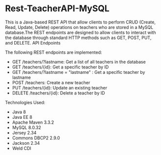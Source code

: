 # Rest-TeacherAPI-MySQL

This is a Java-based REST API that allow clients to perform CRUD (Create, Read, Update, Delete) operations on teachers who are stored
in a MySQL database.The REST endpoints are designed to allow clients to interact 
with the database through standard HTTP methods such as GET, POST, PUT, and DELETE. 
API Endpoints

The following REST endpoints are implemented:

- GET  /teachers/?lastname: Get a list of all teachers in the database
- GET  /teachers/{id}: Get a specific teacher by ID
- GET  /teachers/?lastname = "lastname" : Get a specific teacher by lastname
- POST /teachers: Create a new teacher
- PUT  /teachers/{id}: Update an existing teacher
- DELETE /teachers/{id}: Delete a teacher by ID

Technologies Used:

- Java 8
- Java EE 8
- Apache Maven 3.3.2
- MySQL  8.0.32
- Jersey 2.34
- Commons DBCP2 2.9.0
- Jackson 2.34
- Weld CDI

